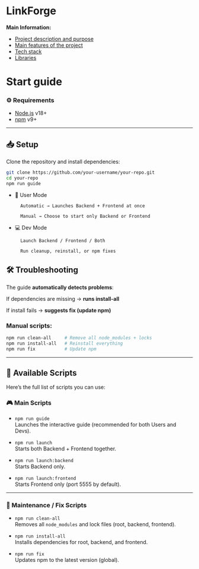# LinkForge

**Main Information:**
- [Project description and purpose](https://github.com/CatenaScientiarum/url-shortener/wiki)
- [Main features of the project](https://github.com/CatenaScientiarum/url-shortener/wiki)
- [Tech stack](https://github.com/CatenaScientiarum/url-shortener/wiki/Tech-Stack) 
- [Libraries](https://github.com/CatenaScientiarum/url-shortener/wiki/Libraries)

# Start guide

### ⚙️ Requirements
- [Node.js](https://nodejs.org/) v18+
- [npm](https://docs.npmjs.com/downloading-and-installing-node-js-and-npm) v9+ 

---

## 📥 Setup
Clone the repository and install dependencies:

```bash
git clone https://github.com/your-username/your-repo.git
cd your-repo
npm run guide
```

* 👤 User Mode

        Automatic → Launches Backend + Frontend at once

        Manual → Choose to start only Backend or Frontend

* 💻 Dev Mode

        Launch Backend / Frontend / Both

        Run cleanup, reinstall, or npm fixes

## 🛠️ Troubleshooting

The guide **automatically detects problems**:

If dependencies are missing → **runs install-all**

If install fails → **suggests fix (update npm)**

### Manual scripts:

```bash
npm run clean-all     # Remove all node_modules + locks
npm run install-all   # Reinstall everything
npm run fix           # Update npm
```

---
## 📜 Available Scripts

Here’s the full list of scripts you can use:

### 🎮 Main Scripts
- `npm run guide`  
  Launches the interactive guide (recommended for both Users and Devs).  

- `npm run launch`  
  Starts both Backend + Frontend together.  

- `npm run launch:backend`  
  Starts Backend only.  

- `npm run launch:frontend`  
  Starts Frontend only (port 5555 by default).  

---

### 🧹 Maintenance / Fix Scripts
- `npm run clean-all`  
  Removes all `node_modules` and lock files (root, backend, frontend).  

- `npm run install-all`  
  Installs dependencies for root, backend, and frontend.  

- `npm run fix`  
  Updates npm to the latest version (global).  